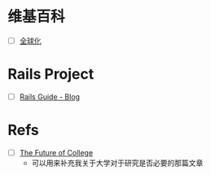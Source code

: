 # 维基百科

- [ ] [全球化](http://zh.wikipedia.org/wiki/%E5%85%A8%E7%90%83%E5%8C%96)

# Rails Project

- [ ] [Rails Guide - Blog](http://107.182.177.92:3000/)

# Refs

- [ ] [The Future of College](http://www.theatlantic.com/features/archive/2014/08/the-future-of-college/375071/)
  * 可以用来补充我关于大学对于研究是否必要的那篇文章
